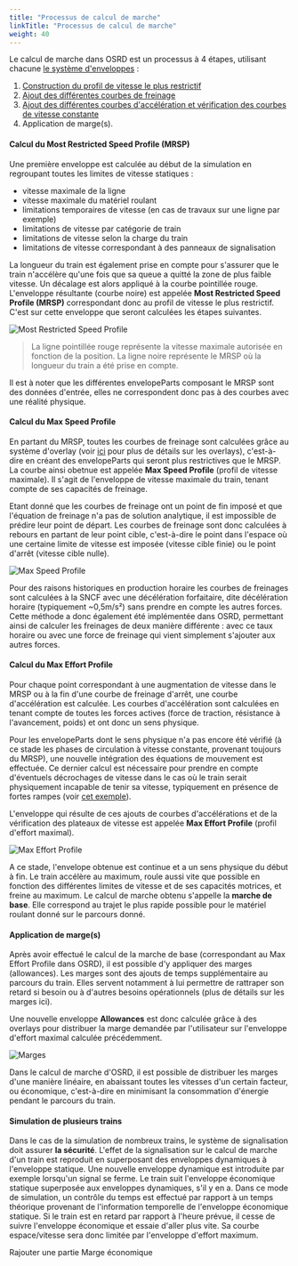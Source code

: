 ```yaml
---
title: "Processus de calcul de marche"
linkTitle: "Processus de calcul de marche"
weight: 40
---
```


Le calcul de marche dans OSRD est un processus à 4 étapes, utilisant chacune [le système d'enveloppes](../envelopes_system) :
1. [Construction du profil de vitesse le plus restrictif](#calcul-du-most-restricted-speed-profile-mrsp)
2. [Ajout des différentes courbes de freinage](#calcul-du-max-speed-profile)
3. [Ajout des différentes courbes d'accélération et vérification des courbes de vitesse constante](#calcul-du-max-effort-profile)
4. Application de marge(s).

#### Calcul du Most Restricted Speed Profile (MRSP)

Une première enveloppe est calculée au début de la simulation en regroupant toutes les limites de vitesse statiques :
- vitesse maximale de la ligne
- vitesse maximale du matériel roulant
- limitations temporaires de vitesse (en cas de travaux sur une ligne par exemple)
- limitations de vitesse par catégorie de train
- limitations de vitesse selon la charge du train
- limitations de vitesse correspondant à des panneaux de signalisation

La longueur du train est également prise en compte pour s'assurer que le train n'accélère qu'une fois que sa queue a
quitté la zone de plus faible vitesse. Un décalage est alors appliqué à la courbe pointillée rouge.
L'enveloppe résultante (courbe noire) est appelée **Most Restricted Speed Profile (MRSP)** correspondant donc au profil
de vitesse le plus restrictif. C'est sur cette enveloppe que seront calculées les étapes suivantes.

![Most Restricted Speed Profile](../mrsp.png)
> La ligne pointillée rouge représente la vitesse maximale autorisée en fonction de la position.
> La ligne noire représente le MRSP où la longueur du train a été prise en compte.

Il est à noter que les différentes envelopeParts composant le MRSP sont des données d'entrée, elles ne correspondent
donc pas à des courbes avec une réalité physique.

#### Calcul du Max Speed Profile

En partant du MRSP, toutes les courbes de freinage sont calculées grâce au système d'overlay (voir [ici](../envelopes_system/#une-interface-spécifique-dans-le-service-osrd-core)
pour plus de détails sur les overlays), c'est-à-dire en créant des envelopeParts qui seront plus restrictives que le MRSP.
La courbe ainsi obetnue est appelée **Max Speed Profile** (profil de vitesse maximale). Il s'agit de l'enveloppe de
vitesse maximale du train, tenant compte de ses capacités de freinage.

Etant donné que les courbes de freinage ont un point de fin imposé et que l'équation de freinage n'a pas de solution
analytique, il est impossible de prédire leur point de départ. Les courbes de freinage sont donc calculées à rebours en partant de leur point cible, c'est-à-dire le point dans l'espace où une
certaine limite de vitesse est imposée (vitesse cible finie) ou le point d'arrêt (vitesse cible nulle).

![Max Speed Profile](../msp.png)

Pour des raisons historiques en production horaire les courbes de freinages sont calculées à la SNCF avec une décélération
forfaitaire, dite décélération horaire (typiquement ~0,5m/s²) sans prendre en compte les autres forces.
Cette méthode a donc également été implémentée dans OSRD, permettant ainsi de calculer les freinages de deux manière
différente : avec ce taux horaire ou avec une force de freinage qui vient simplement s'ajouter aux autres forces.

#### Calcul du Max Effort Profile

Pour chaque point correspondant à une augmentation de vitesse dans le MRSP ou à la fin d'une courbe de freinage d'arrêt,
une courbe d'accélération est calculée. Les courbes d'accélération sont calculées en tenant compte de toutes les forces
actives (force de traction, résistance à l'avancement, poids) et ont donc un sens physique.

Pour les envelopeParts dont le sens physique n'a pas encore été vérifié (à ce stade les
phases de circulation à vitesse constante, provenant toujours du MRSP), une nouvelle intégration des équations de mouvement est
effectuée. Ce dernier calcul est nécessaire pour prendre en compte d'éventuels décrochages de vitesse dans
le cas où le train serait physiquement incapable de tenir sa vitesse, typiquement en présence de fortes rampes (voir
[cet exemple](../envelopes_system/#enveloppes-données-vs-enveloppes-calculées)).

L'enveloppe qui résulte de ces ajouts de courbes d'accélérations et de la vérification des plateaux de vitesse est
appelée **Max Effort Profile** (profil d'effort maximal).

![Max Effort Profile](../mep.png)

A ce stade, l'envelope obtenue est continue et a un sens physique du début à fin. Le train accélère au maximum, roule
aussi vite que possible en fonction des différentes limites de vitesse et de ses capacités motrices, et freine au
maximum. Le calcul de marche obtenu s'appelle la **marche de base**. Elle correspond au trajet le plus rapide possible
pour le matériel roulant donné sur le parcours donné.

#### Application de marge(s)

Après avoir effectué le calcul de la marche de base (correspondant au Max Effort Profile dans OSRD), il est possible d'y
appliquer des marges (allowances). Les marges sont des ajouts de temps supplémentaire au parcours du train. Elles servent
notamment à lui permettre de rattraper son retard si besoin ou à d'autres besoins opérationnels (plus de détails sur
les marges ici).

Une nouvelle enveloppe **Allowances** est donc calculée grâce à des overlays pour distribuer la marge demandée par
l'utilisateur sur l'enveloppe d'effort maximal calculée précédemment.

![Marges](../allowances.png)

Dans le calcul de marche d'OSRD, il est possible de distribuer les marges d'une manière linéaire, en abaissant toutes les
vitesses d'un certain facteur, ou économique, c'est-à-dire en minimisant la consommation d'énergie pendant le parcours du train.

#### Simulation de plusieurs trains

Dans le cas de la simulation de nombreux trains, le système de signalisation doit assurer **la sécurité**.
L'effet de la signalisation sur le calcul de marche d'un train est reproduit en superposant des enveloppes dynamiques à l'enveloppe statique. Une nouvelle enveloppe dynamique est introduite par exemple lorsqu'un signal se ferme. Le train suit l'enveloppe économique statique superposée aux enveloppes dynamiques, s'il y en a. Dans ce mode de simulation, un contrôle du temps est effectué par rapport à un temps théorique provenant de l'information temporelle de l'enveloppe économique statique. Si le train est en retard par rapport à l'heure prévue, il cesse de suivre l'enveloppe économique et essaie d'aller plus vite. Sa courbe espace/vitesse sera donc limitée par l'enveloppe d'effort maximum.

Rajouter une partie Marge économique